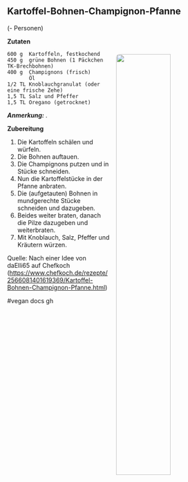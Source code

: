 
Kartoffel-Bohnen-Champignon-Pfanne  
----------------------------------

 (_-_ Personen)

<img align='right' style="margin:5ex 0 1ex 1em;border-radius:8px" width="50%" 
    src="https://leckere-rezepte.de/images/QC-approved.svg"  />

**Zutaten**

```
600 g  Kartoffeln, festkochend
450 g  grüne Bohnen (1 Päckchen TK-Brechbohnen)
400 g  Champignons (frisch)
       Öl
1/2 TL Knoblauchgranulat (oder eine frische Zehe)
1,5 TL Salz und Pfeffer
1,5 TL Oregano (getrocknet)
```


_**Anmerkung:** ._

**Zubereitung** 

1. Die Kartoffeln schälen und würfeln.
2. Die Bohnen auftauen.
3. Die Champignons putzen und in Stücke schneiden.
4. Nun die Kartoffelstücke in der Pfanne anbraten. 
5. Die (aufgetauten) Bohnen in mundgerechte Stücke schneiden und dazugeben.
6. Beides weiter braten,  danach die Pilze dazugeben und weiterbraten. 
7. Mit Knoblauch, Salz, Pfeffer und Kräutern würzen.

Quelle: Nach einer Idee von daElli65 auf Chefkoch (https://www.chefkoch.de/rezepte/2566081401619369/Kartoffel-Bohnen-Champignon-Pfanne.html)

#vegan docs gh
